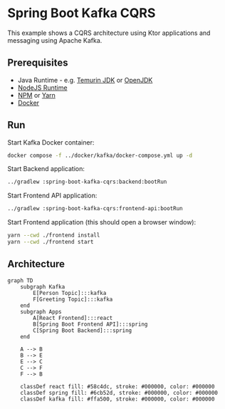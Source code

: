 # Spring Boot Kafka CQRS

This example shows a CQRS architecture using Ktor applications and messaging using Apache Kafka.

## Prerequisites

* Java Runtime - e.g. [Temurin JDK](https://adoptium.net) or [OpenJDK](https://openjdk.org)
* [NodeJS Runtime](https://nodejs.org)
* [NPM](https://www.npmjs.com) or [Yarn](https://yarnpkg.com)
* [Docker](https://www.docker.com)

## Run

Start Kafka Docker container:
```bash
docker compose -f ../docker/kafka/docker-compose.yml up -d
```

Start Backend application:
```bash
../gradlew :spring-boot-kafka-cqrs:backend:bootRun
```

Start Frontend API application:

```bash
../gradlew :spring-boot-kafka-cqrs:frontend-api:bootRun
```

Start Frontend application (this should open a browser window):
```bash
yarn --cwd ./frontend install
yarn --cwd ./frontend start
```

## Architecture

```mermaid
graph TD
    subgraph Kafka
        E[Person Topic]:::kafka
        F[Greeting Topic]:::kafka
    end
    subgraph Apps
        A[React Frontend]:::react
        B[Spring Boot Frontend API]:::spring
        C[Spring Boot Backend]:::spring
    end
    
    A --> B
    B --> E
    E --> C
    C --> F
    F --> B
    
    classDef react fill: #58c4dc, stroke: #000000, color: #000000
    classDef spring fill: #6cb52d, stroke: #000000, color: #000000
    classDef kafka fill: #ffa500, stroke: #000000, color: #000000
```
